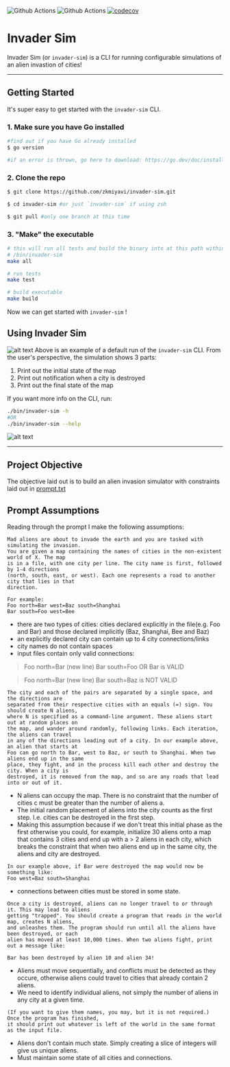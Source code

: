 ![Github Actions](https://github.com/zkmiyavi/invader-sim/actions/workflows/test.yml/badge.svg)
![Github Actions](https://github.com/zkmiyavi/invader-sim/actions/workflows/build.yml/badge.svg)
[![codecov](https://codecov.io/gh/zkmiyavi/invader-sim/branch/main/graph/badge.svg)](https://codecov.io/gh/zkmiyavi/invader-sim)

# Invader Sim

Invader Sim (or `invader-sim`) is a CLI for running configurable simulations of an alien invastion of cities!

---

## Getting Started
It's super easy to get started with the `invader-sim` CLI.
### 1. Make sure you have Go installed 
```zsh
#find out if you have Go already installed
$ go version

#if an error is thrown, go here to download: https://go.dev/doc/install 
```

### 2. Clone the repo
```zsh
$ git clone https://github.com/zkmiyavi/invader-sim.git

$ cd invader-sim #or just `invader-sim` if using zsh

$ git pull #only one branch at this time
```

### 3. "Make" the executable
```zsh
# this will run all tests and build the binary into at this path within the project: 
# /bin/invader-sim
make all

# run tests
make test

# build executable
make build
```
Now we can get started with `invader-sim` !


## Using Invader Sim

![alt text](https://github.com/zkmiyavi/invader-sim/blob/main/docs/default_run.png)
Above is an example of a default run of the `invader-sim` CLI. From the user's perspective, the simulation shows 3 parts:
1. Print out the initial state of the map
2. Print out notification when a city is destroyed
3. Print out the final state of the map

If you want more info on the CLI, run: 
```zsh
./bin/invader-sim -h
#OR
./bin/invader-sim --help
```
![alt text](https://github.com/zkmiyavi/invader-sim/blob/main/docs/help_prompt.png)

---
## Project Objective

The objective laid out is to build an alien invasion simulator with constraints laid out in [prompt.txt](https://github.com/zkmiyavi/invader-sim/blob/main/docs/prompt.txt)
    
## Prompt Assumptions

Reading through the prompt I make the following assumptions:
```
Mad aliens are about to invade the earth and you are tasked with simulating the invasion. 
You are given a map containing the names of cities in the non-existent world of X. The map
is in a file, with one city per line. The city name is first, followed by 1-4 directions 
(north, south, east, or west). Each one represents a road to another city that lies in that 
direction. 

For example: 
Foo north=Bar west=Baz south=Shanghai 
Bar south=Foo west=Bee 
```
* there are two types of cities: cities declared explicitly in the file(e.g. Foo and Bar) and those declared implicitly (Baz, Shanghai, Bee and Baz)
* an explicitly declared city can contain up to 4 city connections/links 
* city names do not contain spaces
* input files contain only valid connections:
> Foo north=Bar (new line) Bar south=Foo OR Bar is VALID

> Foo north=Bar (new line) Bar south=Baz is NOT VALID


```
The city and each of the pairs are separated by a single space, and the directions are 
separated from their respective cities with an equals (=) sign. You should create N aliens, 
where N is specified as a command-line argument. These aliens start out at random places on 
the map, and wander around randomly, following links. Each iteration, the aliens can travel 
in any of the directions leading out of a city. In our example above, an alien that starts at 
Foo can go north to Bar, west to Baz, or south to Shanghai. When two aliens end up in the same 
place, they fight, and in the process kill each other and destroy the city. When a city is 
destroyed, it is removed from the map, and so are any roads that lead into or out of it. 
```
* N aliens can occupy the map. There is no constraint that the number of cities c must be greater than the number of aliens a.
* The initial random placement of aliens into the city counts as the first step. I.e. cities can be destroyed in the first step.
* Making this assumption because if we don't treat this initial phase as the first otherwise you could, for example, initialize 30 aliens onto a map that contains 3 cities and end up with a > 2 aliens in each city, which breaks the constraint that when two aliens end up in the same city, the aliens and city are destroyed.

```
In our example above, if Bar were destroyed the map would now be something like: 
Foo west=Baz south=Shanghai 
```
* connections between cities must be stored in some state.

```
Once a city is destroyed, aliens can no longer travel to or through it. This may lead to aliens
getting "trapped". You should create a program that reads in the world map, creates N aliens, 
and unleashes them. The program should run until all the aliens have been destroyed, or each 
alien has moved at least 10,000 times. When two aliens fight, print out a message like:

Bar has been destroyed by alien 10 and alien 34!
```
* Aliens must move sequentially, and conflicts must be detected as they occure, otherwise aliens could travel to cities that already contain 2 aliens.
* We need to identify individual aliens, not simply the number of aliens in any city at a given time.

```
(If you want to give them names, you may, but it is not required.) Once the program has finished, 
it should print out whatever is left of the world in the same format as the input file. 
```
* Aliens don't contain much state. Simply creating a slice of integers will give us unique aliens.
* Must maintain some state of all cities and connections.
